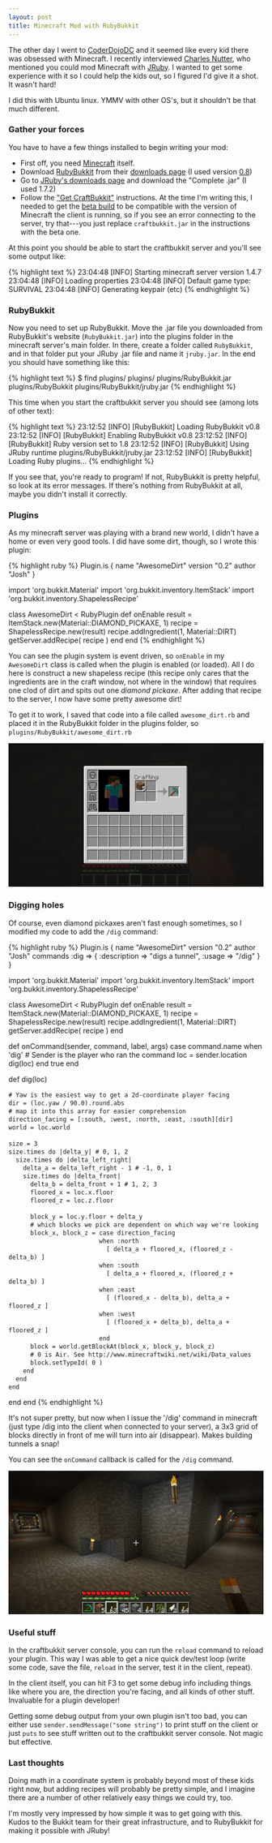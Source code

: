 ```yaml
---
layout: post
title: Minecraft Mod with RubyBukkit
---
```


The other day I went to [CoderDojoDC][1] and it seemed like every kid
there was obsessed with Minecraft. I recently interviewed [Charles
Nutter][2], who mentioned you could mod Minecraft with [JRuby][3]. I
wanted to get some experience with it so I could help the kids out, so I
figured I'd give it a shot. It wasn't hard!

I did this with Ubuntu linux. YMMV with other OS's, but it shouldn't be
that much different.

### Gather your forces

You have to have a few things installed to begin writing your mod: 

* First off, you need [Minecraft][4] itself.
* Download [RubyBukkit][5] from their [downloads page][6] (I used version [0.8][7])
* Go to [JRuby's downloads page][8] and download the "Complete .jar" (I
  used 1.7.2)
* Follow the ["Get CraftBukkit"][9] instructions. At the time I'm
  writing this, I needed to get the [beta build][10] to be compatible with the
  version of Minecraft the client is running, so if you see an error
  connecting to the server, try that---you just replace `craftbukkit.jar`
  in the instructions with the beta one.

At this point you should be able to start the craftbukkit server and
you'll see some output like:

{% highlight text %}
23:04:48 [INFO] Starting minecraft server version 1.4.7
23:04:48 [INFO] Loading properties
23:04:48 [INFO] Default game type: SURVIVAL
23:04:48 [INFO] Generating keypair
(etc)
{% endhighlight %}

### RubyBukkit

Now you need to set up RubyBukkit. Move the .jar file you downloaded
from RubyBukkit's website (`RubyBukkit.jar`) into the plugins folder in
the minecraft server's main folder. In there, create a folder called
`RubyBukkit`, and in that folder put your JRuby .jar file and name it
`jruby.jar`. In the end you should have something like this:

{% highlight text %}
$ find plugins/
plugins/
plugins/RubyBukkit.jar
plugins/RubyBukkit
plugins/RubyBukkit/jruby.jar
{% endhighlight %}

This time when you start the craftbukkit server you should see (among lots of
other text):

{% highlight text %}
23:12:52 [INFO] [RubyBukkit] Loading RubyBukkit v0.8
23:12:52 [INFO] [RubyBukkit] Enabling RubyBukkit v0.8
23:12:52 [INFO] [RubyBukkit] Ruby version set to 1.8
23:12:52 [INFO] [RubyBukkit] Using JRuby runtime plugins/RubyBukkit/jruby.jar
23:12:52 [INFO] [RubyBukkit] Loading Ruby plugins...
{% endhighlight %}

If you see that, you're ready to program! If not, RubyBukkit is pretty
helpful, so look at its error messages. If there's nothing from
RubyBukkit at all, maybe you didn't install it correctly.

### Plugins

As my minecraft server was playing with a brand new world, I didn't have
a home or even very good tools. I did have some dirt, though, so I wrote
this plugin:

{% highlight ruby %}
Plugin.is {
  name "AwesomeDirt"
  version "0.2"
  author "Josh"
}

import 'org.bukkit.Material'
import 'org.bukkit.inventory.ItemStack'
import 'org.bukkit.inventory.ShapelessRecipe'

class AwesomeDirt < RubyPlugin
  def onEnable
    result = ItemStack.new(Material::DIAMOND_PICKAXE, 1)
    recipe = ShapelessRecipe.new(result)
    recipe.addIngredient(1, Material::DIRT)
    getServer.addRecipe( recipe )
  end
end
{% endhighlight %}

You can see the plugin system is event driven, so `onEnable` in my
`AwesomeDirt` class is called when the plugin is enabled (or loaded).
All I do here is construct a new shapeless recipe (this recipe only
cares that the ingredients are in the craft window, not where in the
window) that requires one clod of dirt and spits out one _diamond
pickaxe_. After adding that recipe to the server, I now have some pretty
awesome dirt!

To get it to work, I saved that code into a file called
`awesome_dirt.rb` and placed it in the RubyBukkit folder in the plugins
folder, so `plugins/RubyBukkit/awesome_dirt.rb`

![it's like magic!](/img/diamond.png)

### Digging holes

Of course, even diamond pickaxes aren't fast enough sometimes, so I
modified my code to add the `/dig` command:

{% highlight ruby %}
Plugin.is {
  name "AwesomeDirt"
  version "0.2"
  author "Josh"
  commands :dig => {
    :description => "digs a tunnel",
    :usage => "/dig"
  }
}

import 'org.bukkit.Material'
import 'org.bukkit.inventory.ItemStack'
import 'org.bukkit.inventory.ShapelessRecipe'

class AwesomeDirt < RubyPlugin
  def onEnable
    result = ItemStack.new(Material::DIAMOND_PICKAXE, 1)
    recipe = ShapelessRecipe.new(result)
    recipe.addIngredient(1, Material::DIRT)
    getServer.addRecipe( recipe )
  end

  def onCommand(sender, command, label, args)
    case command.name
    when 'dig'
      # Sender is the player who ran the command
      loc = sender.location
      dig(loc)
    end
    true
  end

  def dig(loc)

    # Yaw is the easiest way to get a 2d-coordinate player facing
    dir = (loc.yaw / 90.0).round.abs
    # map it into this array for easier comprehension
    direction_facing = [:south, :west, :north, :east, :south][dir]
    world = loc.world

    size = 3
    size.times do |delta_y| # 0, 1, 2
      size.times do |delta_left_right| 
        delta_a = delta_left_right - 1 # -1, 0, 1
        size.times do |delta_front| 
          delta_b = delta_front + 1 # 1, 2, 3
          floored_x = loc.x.floor
          floored_z = loc.z.floor

          block_y = loc.y.floor + delta_y
          # which blocks we pick are dependent on which way we're looking
          block_x, block_z = case direction_facing
                             when :north
                               [ delta_a + floored_x, (floored_z - delta_b) ]
                             when :south
                               [ delta_a + floored_x, (floored_z + delta_b) ]
                             when :east
                               [ (floored_x - delta_b), delta_a + floored_z ]
                             when :west
                               [ (floored_x + delta_b), delta_a + floored_z ]
                             end
          block = world.getBlockAt(block_x, block_y, block_z)
          # 0 is Air. See http://www.minecraftwiki.net/wiki/Data_values
          block.setTypeId( 0 )
        end
      end
    end
  end
end
{% endhighlight %}

It's not super pretty, but now when I issue the '/dig' command in
minecraft (just type /dig into the client when connected to your
server), a 3x3 grid of blocks directly in front of me will turn into
air (disappear). Makes building tunnels a snap!

You can see the `onCommand` callback is called for the `/dig` command.

![My lazy house](/img/hallways.png)

### Useful stuff

In the craftbukkit server console, you can run the `reload` command to
reload your plugin. This way I was able to get a nice quick dev/test
loop (write some code, save the file, `reload` in the server, test it in
the client, repeat).

In the client itself, you can hit F3 to get some debug info including
things like where you are, the direction you're facing, and all kinds of
other stuff. Invaluable for a plugin developer!

Getting some debug output from your own plugin isn't too bad, you can
either use `sender.sendMessage("some string")` to print stuff on the
client or just `puts` to see stuff written out to the craftbukkit server
console. Not magic but effective.

### Last thoughts

Doing math in a coordinate system is probably beyond most of these kids
right now, but adding recipes will probably be pretty simple, and I
imagine there are a number of other relatively easy things we could try,
too.

I'm mostly very impressed by how simple it was to get going with this.
Kudos to the Bukkit team for their great infrastructure, and to
RubyBukkit for making it possible with JRuby!

[1]: http://coderdojodc.com/
[2]: http://www.youtube.com/watch?v=SmBDBDRX-jg
[3]: http://jruby.org/
[4]: http://minecraft.net
[5]: http://www.curse.com/server-mods/minecraft/rubybukkit
[6]: http://www.curse.com/server-mods/minecraft/rubybukkit#t1:other-downloads
[7]: http://www.curse.com/server-mods/minecraft/rubybukkit/577857
[8]: http://jruby.org/download
[9]: http://wiki.bukkit.org/Setting_up_a_server
[10]: http://dl.bukkit.org/latest-beta/craftbukkit-beta.jar
